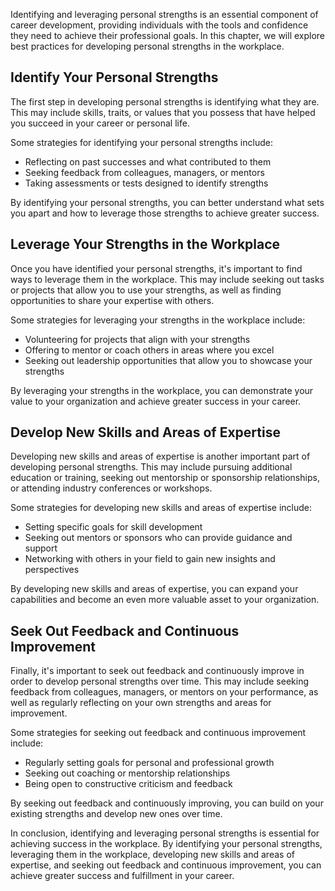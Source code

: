 
Identifying and leveraging personal strengths is an essential component of career development, providing individuals with the tools and confidence they need to achieve their professional goals. In this chapter, we will explore best practices for developing personal strengths in the workplace.

Identify Your Personal Strengths
--------------------------------

The first step in developing personal strengths is identifying what they are. This may include skills, traits, or values that you possess that have helped you succeed in your career or personal life.

Some strategies for identifying your personal strengths include:

* Reflecting on past successes and what contributed to them
* Seeking feedback from colleagues, managers, or mentors
* Taking assessments or tests designed to identify strengths

By identifying your personal strengths, you can better understand what sets you apart and how to leverage those strengths to achieve greater success.

Leverage Your Strengths in the Workplace
----------------------------------------

Once you have identified your personal strengths, it's important to find ways to leverage them in the workplace. This may include seeking out tasks or projects that allow you to use your strengths, as well as finding opportunities to share your expertise with others.

Some strategies for leveraging your strengths in the workplace include:

* Volunteering for projects that align with your strengths
* Offering to mentor or coach others in areas where you excel
* Seeking out leadership opportunities that allow you to showcase your strengths

By leveraging your strengths in the workplace, you can demonstrate your value to your organization and achieve greater success in your career.

Develop New Skills and Areas of Expertise
-----------------------------------------

Developing new skills and areas of expertise is another important part of developing personal strengths. This may include pursuing additional education or training, seeking out mentorship or sponsorship relationships, or attending industry conferences or workshops.

Some strategies for developing new skills and areas of expertise include:

* Setting specific goals for skill development
* Seeking out mentors or sponsors who can provide guidance and support
* Networking with others in your field to gain new insights and perspectives

By developing new skills and areas of expertise, you can expand your capabilities and become an even more valuable asset to your organization.

Seek Out Feedback and Continuous Improvement
--------------------------------------------

Finally, it's important to seek out feedback and continuously improve in order to develop personal strengths over time. This may include seeking feedback from colleagues, managers, or mentors on your performance, as well as regularly reflecting on your own strengths and areas for improvement.

Some strategies for seeking out feedback and continuous improvement include:

* Regularly setting goals for personal and professional growth
* Seeking out coaching or mentorship relationships
* Being open to constructive criticism and feedback

By seeking out feedback and continuously improving, you can build on your existing strengths and develop new ones over time.

In conclusion, identifying and leveraging personal strengths is essential for achieving success in the workplace. By identifying your personal strengths, leveraging them in the workplace, developing new skills and areas of expertise, and seeking out feedback and continuous improvement, you can achieve greater success and fulfillment in your career.
